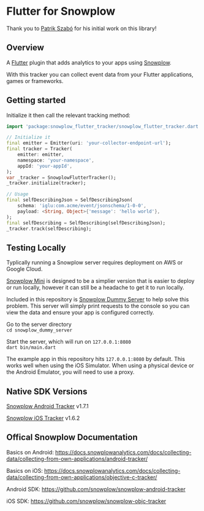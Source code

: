 # Flutter for Snowplow
Thank you to [Patrik Szabó](https://github.com/patricktailor) for his initial work on this library!

## Overview
A [Flutter](https://flutter.dev) plugin that adds analytics to your apps using [Snowplow](https://snowplowanalytics.com).

With this tracker you can collect event data from your Flutter applications, games or frameworks.

## Getting started

Initialize it then call the relevant tracking method:

```dart
import 'package:snowplow_flutter_tracker/snowplow_flutter_tracker.dart';

// Initialize it
final emitter = Emitter(uri: 'your-collector-endpoint-url');
final tracker = Tracker(
    emitter: emitter,
    namespace: 'your-namespace',
    appId: 'your-appId',
);
var _tracker = SnowplowFlutterTracker();
_tracker.initialize(tracker);

// Usage
final selfDescribingJson = SelfDescribingJson(
    schema: 'iglu:com.acme/event/jsonschema/1-0-0',
    payload: <String, Object>{'message': 'hello world'},
);
final selfDescribing = SelfDescribing(selfDescribingJson);
_tracker.track(selfDescribing);
```
## Testing Locally
Typlically running a Snowplow server requires deployment on AWS or Google Cloud.

[Snowplow Mini](https://github.com/snowplow/snowplow-mini) is designed to be a simplier version that is easier to deploy or run locally, however it can still be a headache to get it to run locally.

Included in this repository is [Snowplow Dummy Server](https://github.com/HomeXLabs/snowplow-flutter-tracker/tree/main/snowplow_dummy_server) to help solve this problem. This server will simply print requests to the console so you can view the data and ensure your app is configured correctly.

Go to the server directory  
`cd snowplow_dummy_server`

Start the server, which will run on `127.0.0.1:8080`  
`dart bin/main.dart`

The example app in this repository hits `127.0.0.1:8080` by default. This works well when using the iOS Simulator. When using a physical device or the Android Emulator, you will need to use a proxy.

## Native SDK Versions
[Snowplow Android Tracker](https://github.com/snowplow/snowplow-android-tracker) v1.7.1

[Snowplow iOS Tracker](https://github.com/snowplow/snowplow-objc-tracker) v1.6.2

## Offical Snowplow Documentation
Basics on Android: https://docs.snowplowanalytics.com/docs/collecting-data/collecting-from-own-applications/android-tracker/

Basics on iOS: https://docs.snowplowanalytics.com/docs/collecting-data/collecting-from-own-applications/objective-c-tracker/

Android SDK: https://github.com/snowplow/snowplow-android-tracker

iOS SDK: https://github.com/snowplow/snowplow-objc-tracker